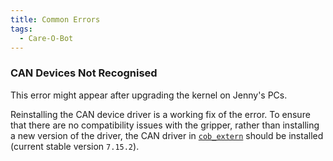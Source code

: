 ```yaml
---
title: Common Errors
tags:
  - Care-O-Bot
---
```


### CAN Devices Not Recognised

This error might appear after upgrading the kernel on Jenny's PCs.

Reinstalling the CAN device driver is a working fix of the error.
To ensure that there are no compatibility issues with the gripper, rather than installing a new version of the driver, the CAN driver in [`cob_extern`](https://github.com/mas-group/cob_extern) should be installed (current stable version `7.15.2`).
